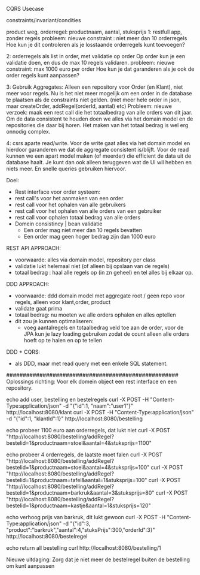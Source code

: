 CQRS Usecase

constraints/invariant/condities

product weg, orderregel: productnaam, aantal, stuksprijs
1: restfull app, zonder regels
probleem: nieuwe constraint : niet meer dan 10 orderregels
Hoe kun je dit controleren als je losstaande orderregels kunt toevoegen? 
 

2: orderregels als list in order, met validatie op order
Op order kun je een validatie doen, en dus de max 10 regels validaren.
probleem: nieuwe constraint: max 1000 euro per order
Hoe kun je dat garanderen als je ook de order regels kunt aanpassen?

3: Gebruik Aggregates: Alleen een repository voor Order (en Klant), niet meer voor regels.
Nu is het niet meer mogelijk om een order in de database te plaatsen als de constraints niet gelden.
(niet meer hele order in json, maar createOrder, addRegel(orderId, aantal) etc)
Probleem: nieuwe verzoek: maak een rest call die het totaalbedrag van alle orders van dit jaar.
Om de data consistent te houden doen we alles via het domain model en de repositories die daar bij horen.
Het maken van het totaal bedrag is wel erg onnodig complex.

4: csrs
aparte read/write.
Voor de write gaat alles via het domain model en hierdoor garanderen we dat de aggregate consistent is/blijft.
Voor de read kunnen we een apart model maken (of meerder) die efficient de data uit de database haalt. 
Je kunt dan ook alleen teruggeven wat de UI wil hebben en niets meer. En snelle queries gebruiken hiervoor.   

 



Doel:
- Rest interface voor order systeem:
 - rest call's voor het aanmaken van een order
 - rest call voor het ophalen van alle gebruikers
 - rest call voor het ophalen van alle orders van een gebruiker
 - rest call voor ophalen totaal bedrag van alle orders
- Domein consistincy | bean validatie  
    - Een order mag niet meer dan 10 regels bevatten
    - Een order mag geen hoger bedrag zijn dan 1000 euro


REST API APPROACH:
- voorwaarde: alles via domain model, repository per class
- validatie lukt helemaal niet (of alleen bij opslaan van de regels)
- totaal bedrag : haal alle regels op (in zn geheel) en tel alles bij elkaar op.  

DDD APPROACH:
- voorwaarde: ddd domain model met aggregate root / geen repo voor regels, alleen voor klant,order, product
- validate gaat prima
- totaal bedrag: nu moeten we alle orders ophalen en alles optellen
- dit zou je kunnen optimaliseren:
    - voeg aantalregels en totaalbedrag veld toe aan de order, voor de JPA kun je lazy loading gebruiken zodat de count alleen alle orders hoeft op te halen en op te tellen
    
DDD + CQRS:
- als DDD, maar met read query met een enkele SQL statement.    
     

####################################################
Oplossings richting: Voor elk domein object een rest interface en een repository.


echo add user, bestelling en bestelregels
curl -X POST -H "Content-Type:application/json" -d "{\"id\":1, \"naam\":\"user1\"}" http://localhost:8080/klant
curl -X POST -H "Content-Type:application/json" -d "{\"id\":1, \"klantId\":1}" http://localhost:8080/bestelling

echo probeer 1100 euro aan orderregels, dat lukt niet
curl -X POST "http://localhost:8080/bestelling/addRegel?bestelid=1&productnaam=stoel&aantal=4&stuksprijs=1100"

echo probeer 4 orderregels, de laatste moet falen
curl -X POST "http://localhost:8080/bestelling/addRegel?bestelid=1&productnaam=stoel&aantal=4&stuksprijs=100"
curl -X POST "http://localhost:8080/bestelling/addRegel?bestelid=1&productnaam=tafel&aantal=1&stuksprijs=100"
curl -X POST "http://localhost:8080/bestelling/addRegel?bestelid=1&productnaam=barkruk&aantal=3&stuksprijs=80"
curl -X POST "http://localhost:8080/bestelling/addRegel?bestelid=1&productnaam=kastje&aantal=1&stuksprijs=120"

echo verhoog prijs van barkruk, dit lukt gewoon
curl -X POST -H "Content-Type:application/json" -d "{\"id\":3, \"product\":\"barkruk\",\"aantal\":4,\"stuksPrijs\":300,\"orderId\":3}" http://localhost:8080/bestelregel

echo return all bestelling
curl http://localhost:8080/bestelling/1

Nieuwe uitdaging:
Zorg dat je niet meer de bestelregel buiten de bestelling om kunt aanpassen

